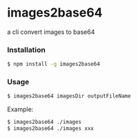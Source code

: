 # images2base64
a cli convert images to base64

### Installation

``` bash
$ npm install -g images2base64
```

### Usage

``` bash
$ images2base64 imagesDir outputFileName
```

Example:

``` bash
$ images2base64 ./images
$ images2base64 ./images xxx
```